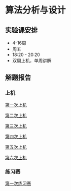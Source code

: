 ﻿# 算法分析与设计

## 实验课安排
-   4-16周
-   周五
-   18:20 - 20:20
-   双周上机，单周讲解

## 解题报告
### 上机
[第一次上机](/reports/第一次上机.md)

[第二次上机](/reports/第二次上机.md)

[第三次上机](/reports/第三次上机.md)

[第四次上机](/reports/第四次上机.md)

[第五次上机](/reports/第五次上机.md)

[第六次上机](/reports/第六次上机.md)

### 练习赛
[第一次练习赛](/reports/第一次练习赛.md)
